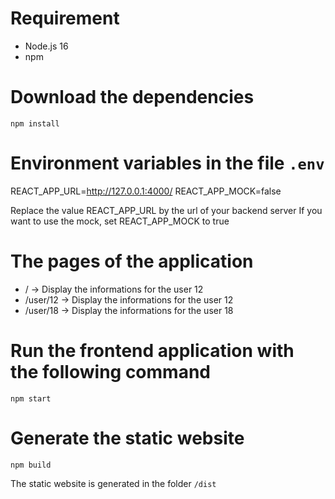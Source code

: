 # Requirement

- Node.js 16
- npm

# Download the dependencies

`npm install`

# Environment variables in the file `.env`

REACT_APP_URL=http://127.0.0.1:4000/
REACT_APP_MOCK=false

Replace the value REACT_APP_URL by the url of your backend server
If you want to use the mock, set REACT_APP_MOCK to true

# The pages of the application

- / -> Display the informations for the user 12
- /user/12 -> Display the informations for the user 12
- /user/18 -> Display the informations for the user 18

# Run the frontend application with the following command

`npm start`

# Generate the static website

`npm build`

The static website is generated in the folder `/dist`
